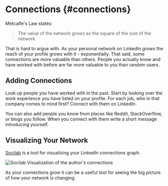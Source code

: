 # Connections {#connections}

[TODO]: # (Common thinking about LinkedIn connections)

Metcalfe's Law states:

> The value of the network grows as the square of the size of the network

That is hard to argue with. As your personal network on LinkedIn grows the reach of your profile grows with it - exponentially. That said, some connections are more valuable than others.  People you actually know and have worked with before are far more valuable to you than random users. 

[TODO]: # (State why they are more valueable)

## Adding Connections
[TODO]: # (time to complete task: 30 minutes to 1 hour?)

Look up people you have worked with in the past. Start by looking over the work experience you have listed on your profile. For each job, who in that company comes to mind first? Connect with them on LinkedIn.

You can also add people you know from places like Reddit, StackOverflow, or blogs you follow. When you connect with them write a short message introducing yourself.

## Visualizing Your Network

[Socilab](http://socilab.com/#home) is a tool for visualizing your LinkedIn connections graph. 

![Socilab Visualization of the author's connections](images/quellish-socilab-linkedin-nonames.png)

As your connections grow it can be a useful tool for seeing the big picture of how your network is changing.
